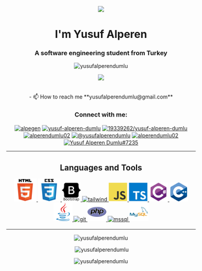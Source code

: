 <p align="center">
  <img src="https://capsule-render.vercel.app/api?type=waving&color=gradient&text=Hello!&height=100&section=header"/>
</p>

<h1 align="center">I'm Yusuf Alperen</h1>
<h3 align="center">A software engineering student from Turkey</h3>

<p align="center"> <img src="https://komarev.com/ghpvc/?username=yusufalperendumlu&label=Profile%20views&color=553a99&style=flat" alt="yusufalperendumlu" /> </p>
<div align="center"> <img src="https://wakatime.com/badge/user/9a46e4e7-7247-4a70-bf00-269cab076503.svg" /> </div>
<br>
<p align="center">
- 📫 How to reach me **yusufalperendumlu@gmail.com**
</p>
<h3 align="center">Connect with me:</h3>
<p align="center">
<a href="https://twitter.com/alpegen" target="blank"><img align="center" src="https://raw.githubusercontent.com/rahuldkjain/github-profile-readme-generator/master/src/images/icons/Social/twitter.svg" alt="alpegen" height="30" width="40" /></a>
<a href="https://linkedin.com/in/yusuf-alperen-dumlu" target="blank"><img align="center" src="https://raw.githubusercontent.com/rahuldkjain/github-profile-readme-generator/master/src/images/icons/Social/linked-in-alt.svg" alt="yusuf-alperen-dumlu" height="30" width="40" /></a>
<a href="https://stackoverflow.com/users/19339262/yusuf-alperen-dumlu" target="blank"><img align="center" src="https://raw.githubusercontent.com/rahuldkjain/github-profile-readme-generator/master/src/images/icons/Social/stack-overflow.svg" alt="19339262/yusuf-alperen-dumlu" height="30" width="40" /></a>
<a href="https://instagram.com/alperendumlu02" target="blank"><img align="center" src="https://raw.githubusercontent.com/rahuldkjain/github-profile-readme-generator/master/src/images/icons/Social/instagram.svg" alt="alperendumlu02" height="30" width="40" /></a>
<a href="https://medium.com/@yusufalperendumlu" target="blank"><img align="center" src="https://raw.githubusercontent.com/rahuldkjain/github-profile-readme-generator/master/src/images/icons/Social/medium.svg" alt="@yusufalperendumlu" height="30" width="40" /></a>
<a href="https://www.hackerrank.com/alperendumlu02" target="blank"><img align="center" src="https://raw.githubusercontent.com/rahuldkjain/github-profile-readme-generator/master/src/images/icons/Social/hackerrank.svg" alt="alperendumlu02" height="30" width="40" /></a>
<a href="https://discord.gg/Yusuf Alperen Dumlu#7235" target="blank"><img align="center" src="https://raw.githubusercontent.com/rahuldkjain/github-profile-readme-generator/master/src/images/icons/Social/discord.svg" alt="Yusuf Alperen Dumlu#7235" height="30" width="40" /></a>
</p>


<table align="center"> <tr>
<td valign="top" width="100%">


<h2 align="center">Languages and Tools</h2>

<p align="center"> 
<a href="https://www.w3.org/html/" target="_blank" rel="noreferrer"> <img src="https://raw.githubusercontent.com/devicons/devicon/master/icons/html5/html5-original-wordmark.svg" alt="html5" width="60" height="60"/> </a>
<a href="https://www.w3schools.com/css/" target="_blank" rel="noreferrer"> <img src="https://raw.githubusercontent.com/devicons/devicon/master/icons/css3/css3-original-wordmark.svg" alt="css3" width="60" height="60"/> </a>
<a href="https://getbootstrap.com" target="_blank" rel="noreferrer"> <img src="https://raw.githubusercontent.com/devicons/devicon/master/icons/bootstrap/bootstrap-plain-wordmark.svg" alt="bootstrap" width="50" height="50"/> </a>
<a href="https://tailwindcss.com/" target="_blank" rel="noreferrer"> <img src="https://www.vectorlogo.zone/logos/tailwindcss/tailwindcss-icon.svg" alt="tailwind" width="60" height="60"/> </a>
<a href="https://developer.mozilla.org/en-US/docs/Web/JavaScript" target="_blank" rel="noreferrer"> <img src="https://raw.githubusercontent.com/devicons/devicon/master/icons/javascript/javascript-original.svg" alt="javascript" width="50" height="50"/> </a>
<a href="https://www.typescriptlang.org/" target="_blank" rel="noreferrer"> <img src="https://raw.githubusercontent.com/devicons/devicon/master/icons/typescript/typescript-original.svg" alt="typescript" width="50" height="50"/> </a>
<a href="https://www.w3schools.com/cs/" target="_blank" rel="noreferrer"> <img src="https://raw.githubusercontent.com/devicons/devicon/master/icons/csharp/csharp-original.svg" alt="csharp" width="50" height="50"/> </a>  
<a href="https://www.w3schools.com/cpp/" target="_blank" rel="noreferrer"> <img src="https://raw.githubusercontent.com/devicons/devicon/master/icons/cplusplus/cplusplus-original.svg" alt="cplusplus" width="50" height="50"/> </a> 
<a href="https://www.java.com" target="_blank" rel="noreferrer"> <img src="https://raw.githubusercontent.com/devicons/devicon/master/icons/java/java-original.svg" alt="java" width="50" height="50"/> </a>
<a href="https://git-scm.com/" target="_blank" rel="noreferrer"> <img src="https://www.vectorlogo.zone/logos/git-scm/git-scm-icon.svg" alt="git" width="50" height="50"/> </a>
<a href="https://www.php.net" target="_blank" rel="noreferrer"> <img src="https://raw.githubusercontent.com/devicons/devicon/master/icons/php/php-original.svg" alt="php" width="50" height="50"/> </a>
<a href="https://www.microsoft.com/en-us/sql-server" target="_blank" rel="noreferrer"> <img src="https://www.svgrepo.com/show/303229/microsoft-sql-server-logo.svg" alt="mssql" width="50" height="50"/> </a> 
<a href="https://www.mysql.com/" target="_blank" rel="noreferrer"> <img src="https://raw.githubusercontent.com/devicons/devicon/master/icons/mysql/mysql-original-wordmark.svg" alt="mysql" width="50" height="50"/> </a>    
</p>



</td>

</tr></table>

<p align="center"><img  src="https://github-readme-stats.vercel.app/api/top-langs?username=yusufalperendumlu&show_icons=true&locale=en&layout=compact&theme=tokyonight" alt="yusufalperendumlu" /></p>

<p align="center" >&nbsp;<img src="https://github-readme-stats.vercel.app/api?username=yusufalperendumlu&show_icons=true&locale=en&theme=tokyonight" alt="yusufalperendumlu" /></p>

<p align="center"><img  src="https://github-readme-streak-stats.herokuapp.com/?user=yusufalperendumlu&theme=tokyonight" alt="yusufalperendumlu" /></p>
